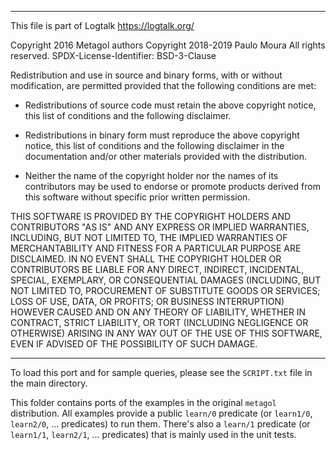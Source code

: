 ________________________________________________________________________

This file is part of Logtalk <https://logtalk.org/>  

Copyright 2016 Metagol authors
Copyright 2018-2019 Paulo Moura
All rights reserved.
SPDX-License-Identifier: BSD-3-Clause

Redistribution and use in source and binary forms, with or without
modification, are permitted provided that the following conditions are met:

* Redistributions of source code must retain the above copyright notice, this
  list of conditions and the following disclaimer.

* Redistributions in binary form must reproduce the above copyright notice,
  this list of conditions and the following disclaimer in the documentation
  and/or other materials provided with the distribution.

* Neither the name of the copyright holder nor the names of its
  contributors may be used to endorse or promote products derived from
  this software without specific prior written permission.

THIS SOFTWARE IS PROVIDED BY THE COPYRIGHT HOLDERS AND CONTRIBUTORS "AS IS"
AND ANY EXPRESS OR IMPLIED WARRANTIES, INCLUDING, BUT NOT LIMITED TO, THE
IMPLIED WARRANTIES OF MERCHANTABILITY AND FITNESS FOR A PARTICULAR PURPOSE ARE
DISCLAIMED. IN NO EVENT SHALL THE COPYRIGHT HOLDER OR CONTRIBUTORS BE LIABLE
FOR ANY DIRECT, INDIRECT, INCIDENTAL, SPECIAL, EXEMPLARY, OR CONSEQUENTIAL
DAMAGES (INCLUDING, BUT NOT LIMITED TO, PROCUREMENT OF SUBSTITUTE GOODS OR
SERVICES; LOSS OF USE, DATA, OR PROFITS; OR BUSINESS INTERRUPTION) HOWEVER
CAUSED AND ON ANY THEORY OF LIABILITY, WHETHER IN CONTRACT, STRICT LIABILITY,
OR TORT (INCLUDING NEGLIGENCE OR OTHERWISE) ARISING IN ANY WAY OUT OF THE USE
OF THIS SOFTWARE, EVEN IF ADVISED OF THE POSSIBILITY OF SUCH DAMAGE.
________________________________________________________________________


To load this port and for sample queries, please see the `SCRIPT.txt`
file in the main directory.

This folder contains ports of the examples in the original `metagol`
distribution. All examples provide a public `learn/0` predicate (or
`learn1/0`, `learn2/0`, ... predicates) to run them. There's also a
`learn/1` predicate (or `learn1/1`, `learn2/1`, ... predicates) that
is mainly used in the unit tests.
